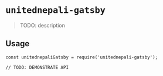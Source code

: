 # `unitednepali-gatsby`

> TODO: description

## Usage

```
const unitednepaliGatsby = require('unitednepali-gatsby');

// TODO: DEMONSTRATE API
```
